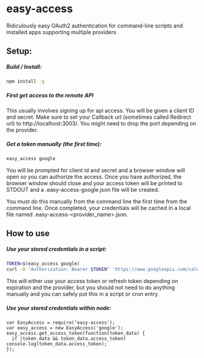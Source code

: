 easy-access
==========

Ridiculously easy OAuth2 authentication for command-line scripts and installed apps supporting multiple providers

## Setup:

##### Build / Install:

```bash
npm install -g
```

##### First get access to the remote API

This usually involves signing up for api access. You will be given a client ID
and secret. Make sure to set your Callback url (sometimes called Redirect url)
to http://localhost:3003/. You might need to drop the port depending on the
provider.


##### Get a token manually (the first time):

```bash
easy_access google
```

You will be prompted for client id and secret and a browser window will open so
you can authorize the access. Once you have authorized, the browser window
should close and your access token will be printed to STDOUT and a
.easy-access-google.json file will be created.

You must do this manually from the command line the first time from the command
line. Once completed, your credentials will be cached in a local file
named .easy-access-<provider_name>.json.


## How to use

##### Use your stored credentials in a script:

```bash
TOKEN=$(easy_access google)
curl -H "Authorization: Bearer $TOKEN" 'https://www.googleapis.com/calendar/v3/users/me/calendarList?minAccessRole=owner'
```

This will either use your access token or refresh token depending on expiration
and the provider, but you should not need to do anything manually and you can
safely put this in a script or cron entry.

##### Use your stored credentials within node:

```node
var EasyAccess = require(‘easy-access');
var easy_access = new EasyAccess('google');
easy_access.get_access_token(function(token_data) {
  if (token_data && token_data.access_token) console.log(token_data.access_token);
});
```
